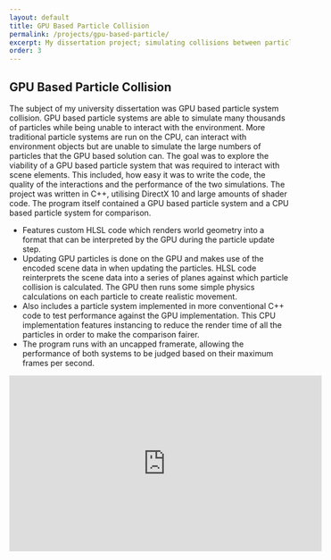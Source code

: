 ```yaml
---
layout: default
title: GPU Based Particle Collision
permalink: /projects/gpu-based-particle/
excerpt: My dissertation project; simulating collisions between particles and geometry on the GPU
order: 3
---
```


## GPU Based Particle Collision

The subject of my university dissertation was GPU based particle system collision. GPU based particle systems are able to simulate many thousands of particles while being unable to interact with the environment. More traditional particle systems are run on the CPU, can interact with environment objects but are unable to simulate the large numbers of particles that the GPU based solution can. The goal was to explore the viability of a GPU based particle system that was required to interact with scene elements. This included, how easy it was to write the code, the quality of the interactions and the performance of the two simulations. The project was written in C++, utilising DirectX 10 and large amounts of shader code. The program itself contained a GPU based particle system and a CPU based particle system for comparison.

- Features custom HLSL code which renders world geometry into a format that can be interpreted by the GPU during the particle update step.
- Updating GPU particles is done on the GPU and makes use of the encoded scene data in when updating the particles. HLSL code reinterprets the scene data into a series of planes against which particle collision is calculated. The GPU then runs some simple physics calculations on each particle to create realistic movement.
- Also includes a particle system implemented in more conventional C++ code to test performance against the GPU implementation. This CPU implementation features instancing to reduce the render time of all the particles in order to make the comparison fairer.
- The program runs with an uncapped framerate, allowing the performance of both systems to be judged based on their maximum frames per second.

<iframe width="560" height="315" src="https://www.youtube.com/embed/NnJ7KibU8MA" frameborder="0" allow="autoplay; encrypted-media" allowfullscreen></iframe>
